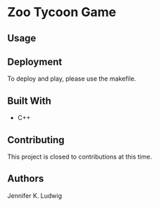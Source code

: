 # Zoo Tycoon Game

## Usage

## Deployment
To deploy and play, please use the makefile.

## Built With
* C++

## Contributing
This project is closed to contributions at this time.

## Authors
Jennifer K. Ludwig
